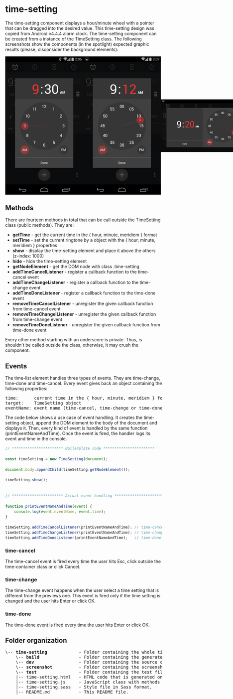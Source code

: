 # time-setting
The time-setting component displays a hour/minute wheel with a pointer that can be dragged into the desired value. This time-setting design was copied from Android v4.4.4 alarm clock. The time-setting component can be created from a instance of the TimeSetting class. The following screenshots show the components (in the spotlight) expected graphic results (please, disconsider the background elements):
<div class="img-container" style="display: flex; flex-direction: row; align-items: center; justify-content: space-between">
    <img src="./screenshot/clock-setting-vertical-930.png" width="250px">
    <img src="./screenshot/clock-setting-vertical-912.png" width="250px">
    <img src="./screenshot/clock-setting-horizontal-920.png" width="300px">
</div>

## Methods
There are fourteen methods in total that can be call outside the TimeSetting class (public methods). They are:
* **getTime** - get the current time in the { hour, minute, meridiem } format
* **setTime** - set the current ringtone by a object with the { hour, minute, meridiem } properties
* **show** - display the time-setting element and place it above the others (z-index: 1000)
* **hide** - hide the time-setting element
* **getNodeElement** - get the DOM node with class .time-setting
* **addTimeCancelListener** - register a callback function to the time-cancel event
* **addTimeChangeListener** - register a callback function to the time-change event
* **addTimeDoneListener** - register a callback function to the time-done event
* **removeTimeCancelListener** - unregister the given callback function from time-cancel event
* **removeTimeChangelListener** - unregister the given callback function from time-change event
* **removeTimeDoneListener** - unregister the given callback function from time-done event

Every other method starting with an underscore is private. Thus, is shouldn't be called
outside the class, otherwise, it may crush the component.

## Events
The time-list element handles three types of events. They are time-change, time-done and time-cancel.
Every event gives back an object containing the following properties:<br>
<pre>
time:      current time in the { hour, minute, meridiem } format
target:    TimeSetting object
eventName: event name (time-cancel, time-change or time-done)
</pre>

The code below shows a use case of event handling. It creates the time-setting object, append the DOM element to the body of the document and displays it. Then, every kind of event is handled by the same function (printEventNameAndTime). Once the event is fired,
the handler logs its event and time in the console.
```javascript
// *********************** Boilerplate code ***********************

const timeSetting = new TimeSetting(document);

document.body.appendChild(timeSetting.getNodeElement());

timeSetting.show();


// *********************** Actual event handling ***********************

function printEventNameAndTime(event) {
    console.log(event.eventName, event.time);
}

timeSetting.addTimeCancelListener(printEventNameAndTime); // time-cancel
timeSetting.addTimeChangeListener(printEventNameAndTime); // time-change
timeSetting.addTimeDoneListener(printEventNameAndTime);   // time-done
```

### time-cancel
The time-cancel event is fired every time the user hits Esc, click outside the
time-container class or click Cancel.

### time-change
The time-change event happens when the user select a time setting that is different
from the previews one. This event is fired only if the time setting is changed and the user
hits Enter or click OK.

### time-done
The time-done event is fired every time the user hits Enter or click OK.

## Folder organization
<pre>
\-- <b>time-setting</b>            - Folder containing the whole time-setting module.
    \-- <b>build</b>               - Folder containing the generated code to run this component standalone.
    \-- <b>dev</b>                 - Folder containing the source code to run this component standalone.
    \-- <b>screenshot</b>          - Folder containing the screenshots used as a reference to build the GUI.
    \-- <b>test</b>                - Folder containing the test file used to validate the ringtoneList JavaScript class.
    |-- time-setting.html   - HTML code that is generated once the component is instantiated.
    |-- time-setting.js     - JavaScript class with methods and events.
    |-- time-setting.sass   - Style file in Sass format.
    |-- README.md           - This README file.
</pre>